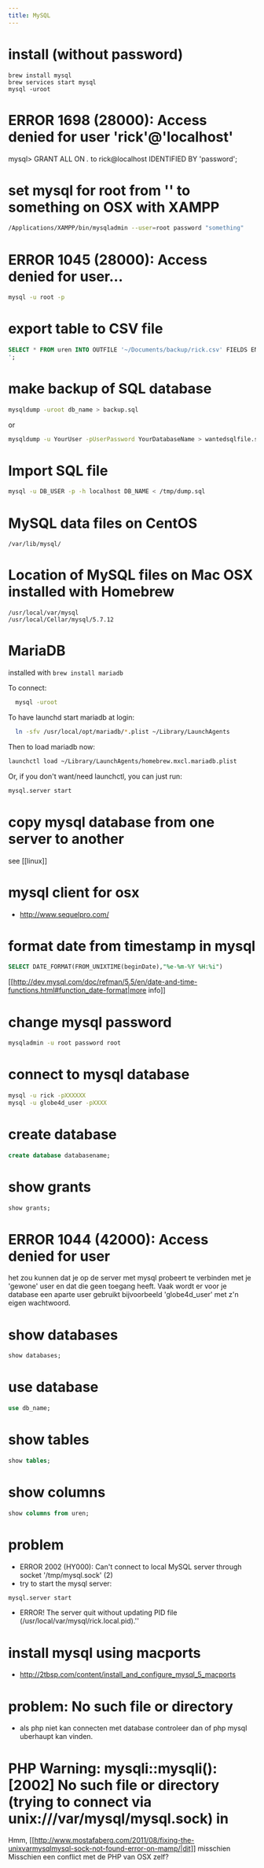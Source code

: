 ```yaml
---
title: MySQL
---
```


# install (without password)
```
brew install mysql
brew services start mysql
mysql -uroot
```

# ERROR 1698 (28000): Access denied for user 'rick'@'localhost'
mysql> GRANT ALL ON *.* to rick@localhost IDENTIFIED BY 'password';


# set mysql for root from '' to something on OSX with XAMPP
```bash
/Applications/XAMPP/bin/mysqladmin --user=root password "something"
```

# ERROR 1045 (28000): Access denied for user...
```bash
mysql -u root -p
```

# export table to CSV file
```sql
SELECT * FROM uren INTO OUTFILE '~/Documents/backup/rick.csv' FIELDS ENCLOSED BY '"' TERMINATED BY ';' ESCAPED BY '"' LINES TERMINATED BY '
';
```

# make backup of SQL database
```bash
mysqldump -uroot db_name > backup.sql
```
or
```bash
mysqldump -u YourUser -pUserPassword YourDatabaseName > wantedsqlfile.sql
```

# Import SQL file 
```bash
mysql -u DB_USER -p -h localhost DB_NAME < /tmp/dump.sql
```

# MySQL data files on CentOS
```
/var/lib/mysql/
```

# Location of MySQL files on Mac OSX installed with Homebrew
```
/usr/local/var/mysql
/usr/local/Cellar/mysql/5.7.12
```

# MariaDB

installed with `brew install mariadb`

To connect:
```bash
  mysql -uroot
```

To have launchd start mariadb at login:
```bash
  ln -sfv /usr/local/opt/mariadb/*.plist ~/Library/LaunchAgents
```
Then to load mariadb now:
```bash
launchctl load ~/Library/LaunchAgents/homebrew.mxcl.mariadb.plist
```
Or, if you don't want/need launchctl, you can just run:
```bash
mysql.server start
```    

# copy mysql database from one server to another
see [[linux]]

# mysql client for osx
* http://www.sequelpro.com/

# format date from timestamp in mysql
```sql
SELECT DATE_FORMAT(FROM_UNIXTIME(beginDate),"%e-%m-%Y %H:%i")
```
[[http://dev.mysql.com/doc/refman/5.5/en/date-and-time-functions.html#function_date-format|more info]]

# change mysql password
```bash
mysqladmin -u root password root
```

# connect to mysql database
```bash
mysql -u rick -pXXXXXX
mysql -u globe4d_user -pXXXX
```

# create database
```sql
create database databasename;
```

# show grants
```sql
show grants;
```

# ERROR 1044 (42000): Access denied for user
het zou kunnen dat je op de server met mysql probeert te verbinden met je 'gewone' user en dat die geen toegang heeft. Vaak wordt er voor je database een aparte user gebruikt bijvoorbeeld 'globe4d_user' met z'n eigen wachtwoord.

# show databases
```sql
show databases;
```

# use database
```sql
use db_name;
```

# show tables
```sql
show tables;
```

# show columns
```sql
show columns from uren;
```

# problem
* ERROR 2002 (HY000): Can't connect to local MySQL server through socket '/tmp/mysql.sock' (2)
* try to start the mysql server:
```bash
mysql.server start
```
* ERROR! The server quit without updating PID file (/usr/local/var/mysql/rick.local.pid).''

# install mysql using macports
* http://2tbsp.com/content/install_and_configure_mysql_5_macports

# problem: No such file or directory
* als php niet kan connecten met database controleer dan of php mysql uberhaupt kan vinden.

# PHP Warning:  mysqli::mysqli(): [2002] No such file or directory (trying to connect via unix:///var/mysql/mysql.sock) in
Hmm, [[http://www.mostafaberg.com/2011/08/fixing-the-unixvarmysqlmysql-sock-not-found-error-on-mamp/|dit]] misschien
Misschien een conflict met de PHP van OSX zelf?
